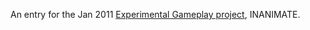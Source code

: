 An entry for the Jan 2011 [Experimental Gameplay
project](http://experimentalgameplay.com), INANIMATE.
